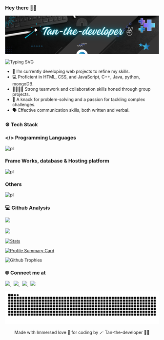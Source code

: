 ### Hey there 👋🏻 

![Tan-the-developer✌](https://github.com/tanishka786/tanishka786/blob/main/Black%20Bg.png)

![Typing SVG](https://readme-typing-svg.herokuapp.com?font=poppins&color=00ffff&size=24&width=600&lines=👩🏻‍💻BuddingSoftwareEngineer)

- 🌱 I’m currently developing web projects to refine my skills.
- 💻 Proficient in HTML, CSS, and JavaScript, C++, Java, python, mongoDB.
- 🫱🏼‍🫲🏻 Strong teamwork and collaboration skills honed through group projects.
- 🔧 A knack for problem-solving and a passion for tackling complex challenges.
- 🗣️ Effective communication skills, both written and verbal. 

### ⚙️ Tech Stack

### </> Programming Languages
![pl](https://skillicons.dev/icons?i=js,html,css,java,python,solidity,c,cpp)

### Frame Works, database & Hosting platform
![pl](https://skillicons.dev/icons?i=react,nodejs,mongodb,mysql,netlify,flask,express,tailwind)

### Others
![pl](https://skillicons.dev/icons?i=aws,gcp,docker,kubernetes,npm,git,github,gitlab,githubactions,vscode,windows,bash,figma,tensorflow,notion,yarn)

### 💻 Github Analysis

<p align="left"> 
  <a href="https://github.com/tanishka786"> 
    <img height="190" src="https://github-readme-stats.vercel.app/api?username=tanishka786&theme=algolia&hide_border=false&include_all_commits=false&count_private=false"/>
    <br>
    <br>
    <img height="190" src="https://nirzak-streak-stats.vercel.app/?user=tanishka786&theme=algolia&hide_border=false"/>
  </a>
</p>

<p align="left"> 
  <a href="https://github.com/tanishka786"> 
  <img height="200cm" src="https://github-readme-stats.vercel.app/api/top-langs/?username=tanishka786&theme=algolia&hide_border=false&include_all_commits=false&count_private=false&layout=compact" alt="Stats"/>
  </a>
</p>

<p align="left"> 
   <a href="https://github.com/tanishka786"> 
  <img height="200cm" src="https://github-profile-summary-cards.vercel.app/api/cards/profile-details?username=tanishka786&theme=algolia&hide_border=false" alt="Profile Summary Card"/>
   </a>
</p>

<p align="left"> 
  <img src="https://github-profile-trophy.vercel.app/?username=tanishka786&theme=algolia&hide_border=false" alt="Github Trophies"/>
</p>

### 🌐 Connect me at 

<p align="left"> 
   <a href="https://www.linkedin.com/in/tanishka-das-ce/"> 
      <img height="40cm" src="https://skillicons.dev/icons?i=linkedin"/>
   </a> &nbsp;

   <a href="https://discord.gg/SsJmsp5g"> 
      <img height="40cm" src="https://skillicons.dev/icons?i=discord"/>
   </a> &nbsp;

   <a href="https://codepen.io/@tanishkajdas"> 
      <img height="40cm" src="https://skillicons.dev/icons?i=codepen"/>
   </a> &nbsp;

   <a href="mailto:tanishkajdas.ce@gmail.com"> 
      <img height="40cm" src="https://skillicons.dev/icons?i=gmail"/>
   </a>
</p>

<picture>
  <source media="(prefers-color-scheme: dark)" srcset="https://raw.githubusercontent.com/tanishka786/tanishka786/output/github-snake-dark.svg" />
  <img alt="on my way!!" src="https://raw.githubusercontent.com/tanishka786/tanishka786/output/github-snake.svg" />
</picture>


<p align="center"> Made with Immersed love 💖 for coding by 🪄 Tan-the-developer ✌🏻</p>





